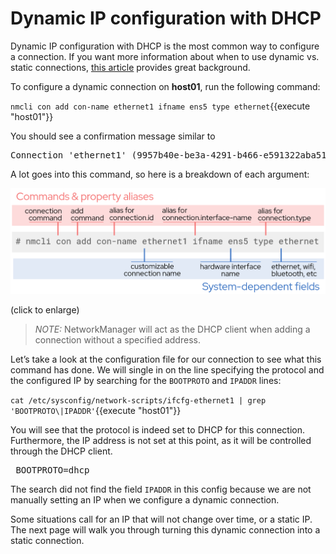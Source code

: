# Dynamic IP configuration with DHCP

Dynamic IP configuration with DHCP is the most common way to configure a connection.
If you want more information about when to use dynamic vs.
static connections, [this article](https://www.redhat.com/sysadmin/static-dynamic-ip-1) provides great background.

To configure a dynamic connection on **host01**, run the following command:

`nmcli con add con-name ethernet1 ifname ens5 type ethernet`{{execute "host01"}}

You should see a confirmation message similar to

<pre class=file>
Connection 'ethernet1' (9957b40e-be3a-4291-b466-e591322aba51) successfully added.
</pre>

A lot goes into this command, so here is a breakdown of each argument:

![con add breakdown](./assets/conAddBreakdown.png)

(click to enlarge)

>_NOTE:_ NetworkManager will act as the DHCP client when adding a connection
without a specified address.

Let’s take a look at the configuration file for our connection to see
what this command has done. We will single in on the line specifying the
protocol and the configured IP by searching for the `BOOTPROTO` and
`IPADDR` lines:

`cat /etc/sysconfig/network-scripts/ifcfg-ethernet1 | grep 'BOOTPROTO\|IPADDR'`{{execute "host01"}}

You will see that the protocol is indeed set to DHCP for this connection.
Furthermore, the IP address is not set at this point, as it will be controlled
through the DHCP client.

<pre class=file> BOOTPROTO=dhcp </pre>

The search did not find the field `IPADDR` in this config because we are not
manually setting an IP when we configure a dynamic connection.

Some situations call for an IP that will not change over time, or a static IP.
The next page will walk you through turning this dynamic connection into a
static connection.
